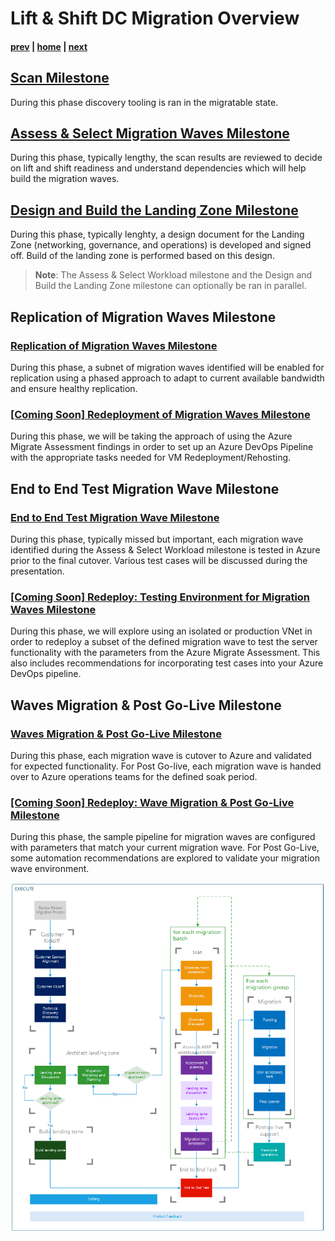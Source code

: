 # Lift & Shift DC Migration Overview

#### [prev](./welcome.md) | [home](./welcome.md)  | [next](./scan.md)

## [**Scan Milestone**](./scan.md)
During this phase discovery tooling is ran in the migratable state.

## [**Assess & Select Migration Waves Milestone**](./assess.md) 
During this phase, typically lengthy, the scan results are reviewed to decide on lift and shift readiness and understand dependencies which will help build the migration waves.

## [**Design and Build the Landing Zone Milestone**](./landingzone.md) 
During this phase, typically lenghty, a design document for the Landing Zone (networking, governance, and operations) is developed and signed off. Build of the landing zone is performed based on this design.

>**Note**: The Assess & Select Workload milestone and the Design and Build the Landing Zone milestone can optionally be ran in parallel.

## Replication of Migration Waves Milestone

### [**Replication of Migration Waves Milestone**](./replication.md) 
During this phase, a subnet of migration waves identified will be enabled for replication using a phased approach to adapt to current available bandwidth and ensure healthy replication.

### [**[Coming Soon] Redeployment of Migration Waves Milestone**](.\devops-iac-redeployment.md)
During this phase, we will be taking the approach of using the Azure Migrate Assessment findings in order to set up an Azure DevOps Pipeline with the appropriate tasks needed for VM Redeployment/Rehosting.

## End to End Test Migration Wave Milestone

### [**End to End Test Migration Wave Milestone**](./testing.md) 
During this phase, typically missed but important, each migration wave identified during the Assess & Select Workload milestone is tested in Azure prior to the final cutover. Various test cases will be discussed during the presentation.

### [**[Coming Soon] Redeploy: Testing Environment for Migration Waves Milestone**](.\devops-iac-testing.md)
During this phase, we will explore using an isolated or production VNet in order to redeploy a subset of the defined migration wave to test the server functionality with the parameters from the Azure Migrate Assessment. This also includes recommendations for incorporating test cases into your Azure DevOps pipeline.

## Waves Migration & Post Go-Live Milestone

### [**Waves Migration & Post Go-Live Milestone**](./migration.md) 
During this phase, each migration wave is cutover to Azure and validated for expected functionality. For Post Go-live, each migration wave is handed over to Azure operations teams for the defined soak period. 

### [**[Coming Soon] Redeploy: Wave Migration & Post Go-Live Milestone**](.\devops-iac-migration.md)
During this phase, the sample pipeline for migration waves are configured with parameters that match your current migration wave. For Post Go-Live, some automation recommendations are explored to validate your migration wave environment.

![Concept Diagram](https://github.com/Azure/fta-liftandshift-dcmigration/blob/main/png/LiftandShift-dcmigration-workflow.PNG)